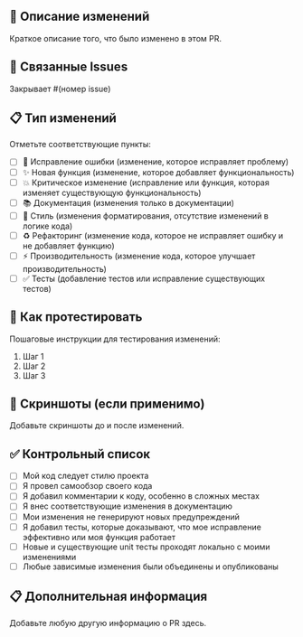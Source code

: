 ## 📝 Описание изменений
Краткое описание того, что было изменено в этом PR.

## 🔗 Связанные Issues
Закрывает #(номер issue)

## 📋 Тип изменений
Отметьте соответствующие пункты:

- [ ] 🐛 Исправление ошибки (изменение, которое исправляет проблему)
- [ ] ✨ Новая функция (изменение, которое добавляет функциональность)
- [ ] 💥 Критическое изменение (исправление или функция, которая изменяет существующую функциональность)
- [ ] 📚 Документация (изменения только в документации)
- [ ] 🎨 Стиль (изменения форматирования, отсутствие изменений в логике кода)
- [ ] ♻️ Рефакторинг (изменение кода, которое не исправляет ошибку и не добавляет функцию)
- [ ] ⚡ Производительность (изменение кода, которое улучшает производительность)
- [ ] ✅ Тесты (добавление тестов или исправление существующих тестов)

## 🧪 Как протестировать
Пошаговые инструкции для тестирования изменений:

1. Шаг 1
2. Шаг 2
3. Шаг 3

## 📸 Скриншоты (если применимо)
Добавьте скриншоты до и после изменений.

## ✅ Контрольный список
- [ ] Мой код следует стилю проекта
- [ ] Я провел самообзор своего кода
- [ ] Я добавил комментарии к коду, особенно в сложных местах
- [ ] Я внес соответствующие изменения в документацию
- [ ] Мои изменения не генерируют новых предупреждений
- [ ] Я добавил тесты, которые доказывают, что мое исправление эффективно или моя функция работает
- [ ] Новые и существующие unit тесты проходят локально с моими изменениями
- [ ] Любые зависимые изменения были объединены и опубликованы

## 📋 Дополнительная информация
Добавьте любую другую информацию о PR здесь.

